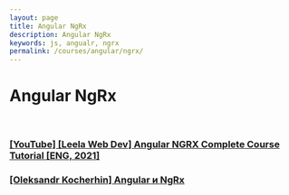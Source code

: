 ```yaml
---
layout: page
title: Angular NgRx
description: Angular NgRx
keywords: js, angualr, ngrx
permalink: /courses/angular/ngrx/
---
```


# Angular NgRx

<br/>

### [[YouTube] [Leela Web Dev] Angular NGRX Complete Course Tutorial [ENG, 2021]](/courses/angular/ngrx/angular-ngrx-complete-course-tutorial/)

### [[Oleksandr Kocherhin] Angular и NgRx](https://github.com/webmakaka/Angular-and-NgRx-Building-Real-Project-From-Scratch)
